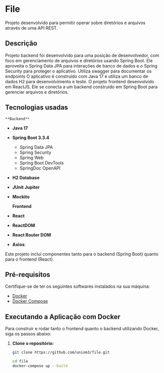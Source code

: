 # File
Projeto desenvolvido para permitir operar sobre diretórios e arquivos através de uma API REST. 

## Descrição

 Projeto backend foi desenvolvido para uma posição de desenvolvedor, com foco em gerenciamento de arquivos e diretórios usando Spring Boot.
 Ele aproveita o Spring Data JPA para interações de banco de dados e o Spring Security para proteger o aplicativo. Utiliza swagger para documentar os endpoints 
 O aplicativo é construído com Java 17 e utiliza um banco de dados H2 para desenvolvimento e teste.
 O projeto frontend desenvolvido em ReactJS. Ele se conecta a um backend construído em Spring Boot para gerenciar arquivos e diretórios.


## Tecnologias usadas

	**Backend**
	
- **Java 17**
- **Spring Boot 3.3.4**
  - Spring Data JPA
  - Spring Security
  - Spring Web
  - Spring Boot DevTools
  - SpringDoc OpenAPI
- **H2 Database**
- **JUnit Jupiter**
- **Mockito**
	
	**Frontend**
	
- **React**
- **ReactDOM**
- **React Router DOM**
- **Axios**: 

Este projeto inclui componentes tanto para o backend (Spring Boot) quanto para o frontend (React).

## Pré-requisitos

Certifique-se de ter os seguintes softwares instalados na sua máquina:

- [Docker](https://www.docker.com/)
- [Docker Compose](https://docs.docker.com/compose/)

## Executando a Aplicação com Docker

Para construir e rodar tanto o frontend quanto o backend utilizando Docker, siga os passos abaixo:

1. **Clone o repositório:**
   ```bash
   git clone https://github.com/uniom3/file.git
   
   cd file
   docker-compose up --build
